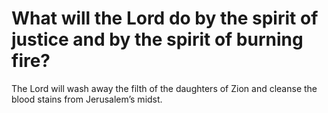 # What will the Lord do by the spirit of justice and by the spirit of burning fire?

The Lord will wash away the filth of the daughters of Zion and cleanse the blood stains from Jerusalem’s midst.
